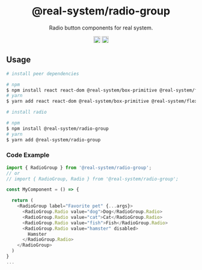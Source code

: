 <h1 align="center">@real-system/radio-group</h1>
<p align="center">Radio button components for real system.</p>
<p align="center">
<a href="https://www.npmjs.com/package/@real-system/radio-group"><img src="https://badgen.net/npm/v/@real-system/radio-group?label=&icon=npm&color=blue" alt="npm version" height="18"/></a>
<a href="https://www.npmjs.com/package/@real-system/radio-group"><img src="https://badgen.net/bundlephobia/min/@real-system/radio-group" alt="minified size" height="18"/></a>
</p>

## Usage

```bash
# install peer dependencies

# npm
$ npm install react react-dom @real-system/box-primitive @real-system/flex @real-system/react-aria-library @real-system/state-library @real-system/styling-library @real-system/theme-library @real-system/utils-library @real-system/visually-hidden
# yarn
$ yarn add react react-dom @real-system/box-primitive @real-system/flex @real-system/react-aria-library @real-system/state-library @real-system/styling-library @real-system/theme-library @real-system/utils-library @real-system/visually-hidden

# install radio

# npm
$ npm install @real-system/radio-group
# yarn
$ yarn add @real-system/radio-group
```

### Code Example

```javascript
import { RadioGroup } from '@real-system/radio-group';
// or
// import { RadioGroup, Radio } from '@real-system/radio-group';

const MyComponent = () => {

  return (
    <RadioGroup label="Favorite pet" {...args}>
      <RadioGroup.Radio value="dog">Dog</RadioGroup.Radio>
      <RadioGroup.Radio value="cat">Cat</RadioGroup.Radio>
      <RadioGroup.Radio value="fish">Fish</RadioGroup.Radio>
      <RadioGroup.Radio value="hamster" disabled>
        Hamster
      </RadioGroup.Radio>
    </RadioGroup>
  )
}
...

```
